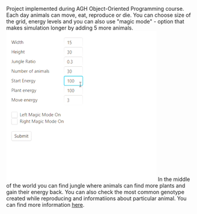 Project implemented during AGH Object-Oriented Programming course.
Each day animals can move, eat, reproduce or die. You can choose size of the grid, energy levels and you can also use "magic mode" - option that makes simulation longer by adding 5 more animals.
<img src="https://github.com/t0sia/DarwinEvolution/blob/master/gif1.gif" width="400" height="400" />
In the middle of the world you can find jungle where animals can find more plants and gain their energy back. You can also check the most common genotype created while reproducing and informatiions about particular animal.
You can find more information [here](https://github.com/apohllo/obiektowe-lab/blob/master/proj1/Readme.md).
